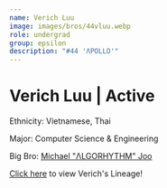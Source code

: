 ```yaml
---
name: Verich Luu
image: images/bros/44vluu.webp
role: undergrad
group: epsilon
description: "#44 'ΛPOLLO'"
---
```


# Verich Luu | Active
Ethnicity: Vietnamese, Thai

Major: Computer Science & Engineering

Big Bro: [Michael "ΛLGORHYTHM" Joo](23mjoo)

[Click here](/ujis/) to view Verich's Lineage!